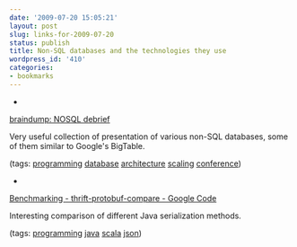 ```yaml
---
date: '2009-07-20 15:05:21'
layout: post
slug: links-for-2009-07-20
status: publish
title: Non-SQL databases and the technologies they use
wordpress_id: '410'
categories:
- bookmarks
---
```


  * 
                

[braindump: NOSQL debrief](http://blog.oskarsson.nu/2009/06/nosql-debrief.html)


                

Very useful collection of presentation of various non-SQL databases, some of them similar to Google's BigTable.


                

(tags: [programming](http://delicious.com/eob/programming) [database](http://delicious.com/eob/database) [architecture](http://delicious.com/eob/architecture) [scaling](http://delicious.com/eob/scaling) [conference](http://delicious.com/eob/conference))


            
  * 
                

[Benchmarking -  thrift-protobuf-compare -  Google Code](http://code.google.com/p/thrift-protobuf-compare/wiki/Benchmarking)


                

Interesting comparison of different Java serialization methods.


                

(tags: [programming](http://delicious.com/eob/programming) [java](http://delicious.com/eob/java) [scala](http://delicious.com/eob/scala) [json](http://delicious.com/eob/json))


            
